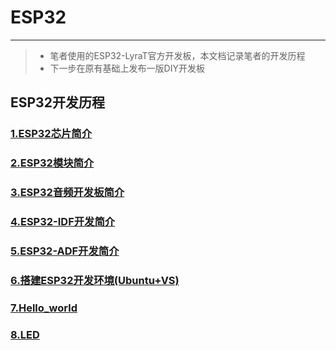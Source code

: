 # ESP32 #
---
>- 笔者使用的ESP32-LyraT官方开发板，本文档记录笔者的开发历程
>- 下一步在原有基础上发布一版DIY开发板 

## ESP32开发历程 ##

### [1.ESP32芯片简介](./1.ESP32芯片简介/ESP32芯片简介.md "") ###

### [2.ESP32模块简介](./2.ESP32模块简介/ESP32模块简介.md "") ###

### [3.ESP32音频开发板简介](./3.ESP32音频开发板简介/ESP32音频开发板简介.md "") ###

### [4.ESP32-IDF开发简介](./4.ESP32-IDF开发简介/ESP32-IDF开发简介.md "") ###

### [5.ESP32-ADF开发简介](./5.ESP32-ADF开发简介/ESP32-ADF开发简介.md "") ###

### [6.搭建ESP32开发环境(Ubuntu+VS)](./6.搭建ESP32开发环境(Ubuntu+VS)/搭建ESP32开发环境(Ubuntu+VS).md "") ###

### [7.Hello_world](./7.Hello_world/Hello_world.md "") ###

### [8.LED](./8.LED/LED.md "") ###

###  ###

###  ###
